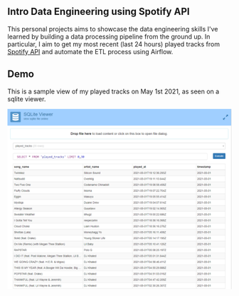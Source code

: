 

## Intro Data Engineering using Spotify API

This personal projects aims to showcase the data engineering skills I've learned by building a data processing pipeline from the ground up. In particular, I aim to get my most recent (last 24 hours) played tracks from [Spotify API](https://developer.spotify.com/console/get-recently-played/?limit=50&after=1484811043508&before=) and automate the ETL process using Airflow.

## Demo

This is a sample view of my played tracks on May 1st 2021, as seen on a sqlite viewer.

![](https://github.com/neooooo28/spotify-etl/blob/main/demo_photos/demo1_sqlite_view.png)
